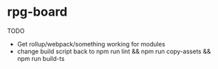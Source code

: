 # rpg-board

TODO
- Get rollup/webpack/something working for modules
- change build script back to npm run lint && npm run copy-assets && npm run build-ts
